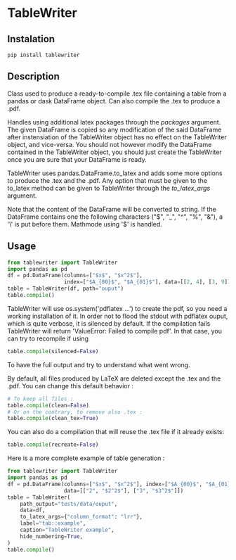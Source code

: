 # TableWriter

## Instalation

`pip install tablewriter`

## Description

Class used to produce a ready-to-compile .tex file containing a table from a pandas or dask DataFrame object.
Can also compile the .tex to produce a .pdf.

Handles using additional latex packages through the *packages* argument. The given DataFrame is copied so any
modification of the  said DataFrame after instensiation of the TableWriter object has no effect on the
TableWriter object, and vice-versa.
You should not however modify the DataFrame contained in the TableWriter object, you should just create the
TableWriter once you are sure that your DataFrame is ready.

TableWriter uses pandas.DataFrame.to_latex and adds some more options to produce the .tex and the .pdf. Any
option that must be given to the to_latex method can be given to TableWriter through the *to_latex_args*
argument.

Note that the content of the DataFrame will be converted to string. If the DataFrame contains one the following
characters ("$", "_", "^", "%", "&"), a '\' is put before them.
Mathmode using '$' is handled.

## Usage

```python
from tablewriter import TableWriter
import pandas as pd
df = pd.DataFrame(columns=["$x$", "$x^2$"],
                  index=["$A_{00}$", "$A_{01}$"], data=[[2, 4], [3, 9]])
table = TableWriter(df, path="ouput")
table.compile()
```

TableWriter will use os.system('pdflatex ...') to create the pdf, so you need a working installation of it.
In order not to flood the stdout with pdflatex ouput, which is quite verbose, it is silenced by default. If the
compilation fails TableWriter will return 'ValueError: Failed to compile pdf'. In that case, you can try to
recompile if using

```python
table.compile(silenced=False)
```

To have the full output and try to understand what went wrong.

By default, all files produced by LaTeX are deleted except the .tex and the .pdf. You can change this default
behavior :

```python
# To keep all files :
table.compile(clean=False)
# Or on the contrary, to remove also .tex :
table.compile(clean_tex=True)
```

You can also do a compilation that will reuse the .tex file if it already exists:

```python
table.compile(recreate=False)
```

Here is a more complete example of table generation :

```python
from tablewriter import TableWriter
import pandas as pd
df = pd.DataFrame(columns=["$x$", "$x^2$"], index=["$A_{00}$", "$A_{01}$"],  
                  data=[["2", "$2^2$"], ["3", "$3^2$"]])
table = TableWriter(
    path_output="tests/data/ouput",
    data=df,
    to_latex_args={"column_format": "lrr"},
    label="tab::example",
    caption="TableWriter example",
    hide_numbering=True,
)
table.compile()
```
